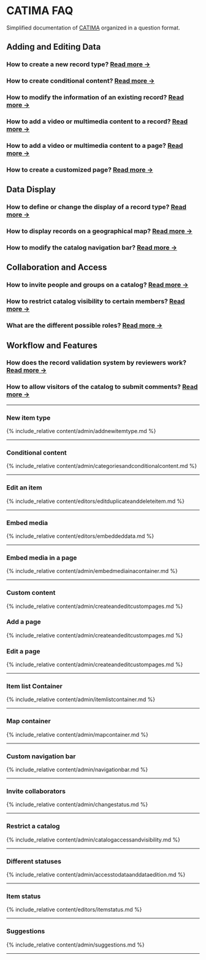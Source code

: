 
<a id="site-nav"></a>

# CATIMA FAQ

Simplified documentation of [CATIMA](https://catima.github.io/userdoc/) organized in a question format.

## Adding and Editing Data

### How to create a new record type? [Read more →](#new-item-type)

### How to create conditional content? [Read more →](#conditional-content)

### How to modify the information of an existing record? [Read more →](#edit-an-item)

### How to add a video or multimedia content to a **record**? [Read more →](#embed-media)

### How to add a video or multimedia content to a **page**? [Read more →](#embed-media-in-a-page)

### How to create a customized page? [Read more →](#custom-content)

## Data Display

### How to define or change the display of a record type? [Read more →](#item-list-container)

### How to display records on a geographical map? [Read more →](#map-container)

### How to modify the catalog navigation bar? [Read more →](#custom-navigation-bar)

## Collaboration and Access

### How to invite people and groups on a catalog? [Read more →](#invite-collaborators)

### How to restrict catalog visibility to certain members? [Read more →](#restrict-a-catalog)

### What are the different possible roles? [Read more →](#different-statuses)

## Workflow and Features

### How does the record validation system by reviewers work? [Read more →](#item-status)

<!-- ### How to create and manage a multilingual catalog?

Not in the documentation **-> to be created?** -->

### How to allow visitors of the catalog to submit comments? [Read more →](#suggestions)

----

### New item type

{% include_relative content/admin/addnewitemtype.md %}

----

### Conditional content

{% include_relative content/admin/categoriesandconditionalcontent.md %}

----

### Edit an item

{% include_relative content/editors/editduplicateanddeleteitem.md %}

----

### Embed media

{% include_relative content/editors/embeddeddata.md %}

----

### Embed media in a page

{% include_relative content/admin/embedmediainacontainer.md %}

----

### Custom content

{% include_relative content/admin/createandeditcustompages.md %}

<a id="addpage"></a>

### Add a page

{% include_relative content/admin/createandeditcustompages.md %}

<a id="editpage"></a>

### Edit a page

{% include_relative content/admin/createandeditcustompages.md %}

----

### Item list Container

{% include_relative content/admin/itemlistcontainer.md %}

----

### Map container

{% include_relative content/admin/mapcontainer.md %}

----

### Custom navigation bar

{% include_relative content/admin/navigationbar.md %}

----

### Invite collaborators

{% include_relative content/admin/changestatus.md %}

----

### Restrict a catalog

{% include_relative content/admin/catalogaccessandvisibility.md %}

----

### Different statuses

{% include_relative content/admin/accesstodataanddataedition.md %}

----

### Item status

{% include_relative content/editors/itemstatus.md %}

----

### Suggestions

{% include_relative content/admin/suggestions.md %}

----
